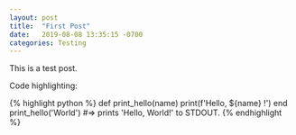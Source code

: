 ```yaml
---
layout: post
title:  "First Post"
date:   2019-08-08 13:35:15 -0700
categories: Testing
---
```

This is a test post.

Code highlighting:

{% highlight python %}
def print_hello(name)
  print(f'Hello, ${name} !')
end
print_hello('World')
#=> prints 'Hello, World!' to STDOUT.
{% endhighlight %}